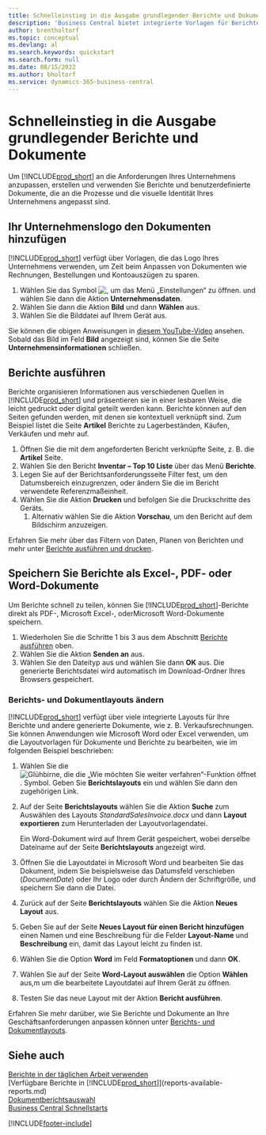 ```yaml
---
title: Schnelleinstieg in die Ausgabe grundlegender Berichte und Dokumente
description: 'Business Central bietet integrierte Vorlagen für Berichte und Dokumente mit vielen Anpassungsoptionen, um sie an die Anforderungen Ihres Unternehmens anzupassen.'
author: brentholtorf
ms.topic: conceptual
ms.devlang: al
ms.search.keywords: quickstart
ms.search.form: null
ms.date: 08/15/2022
ms.author: bholtorf
ms.service: dynamics-365-business-central
---
```


# <a name="basic-reports-and-documents-output-quick-start"></a>Schnelleinstieg in die Ausgabe grundlegender Berichte und Dokumente

Um [!INCLUDE[prod_short](includes/prod_short.md)] an die Anforderungen Ihres Unternehmens anzupassen, erstellen und verwenden Sie Berichte und benutzerdefinierte Dokumente, die an die Prozesse und die visuelle Identität Ihres Unternehmens angepasst sind.

## <a name="add-your-company-logo-to-documents"></a>Ihr Unternehmenslogo den Dokumenten hinzufügen

[!INCLUDE[prod_short](includes/prod_short.md)] verfügt über Vorlagen, die das Logo Ihres Unternehmens verwenden, um Zeit beim Anpassen von Dokumenten wie Rechnungen, Bestellungen und Kontoauszügen zu sparen.

1. Wählen Sie das Symbol ![, um das Menü „Einstellungen“ zu öffnen.](media/ui-experience/settings_icon_small.png) und wählen Sie dann die Aktion **Unternehmensdaten**.
2. Wählen Sie dann die Aktion **Bild** und dann **Wählen** aus.
3. Wählen Sie die Bilddatei auf Ihrem Gerät aus.

Sie können die obigen Anweisungen in [diesem YouTube-Video](https://www.youtube.com/watch?v=AatXbKF1NGg) ansehen. Sobald das Bild im Feld **Bild** angezeigt sind, können Sie die Seite **Unternehmensinformationen** schließen.

## <a name="run-reports"></a>Berichte ausführen

Berichte organisieren Informationen aus verschiedenen Quellen in [!INCLUDE[prod_short](includes/prod_short.md)] und präsentieren sie in einer lesbaren Weise, die leicht gedruckt oder digital geteilt werden kann. Berichte können auf den Seiten gefunden werden, mit denen sie kontextuell verknüpft sind. Zum Beispiel listet die Seite **Artikel** Berichte zu Lagerbeständen, Käufen, Verkäufen und mehr auf.

1. Öffnen Sie die mit dem angeforderten Bericht verknüpfte Seite, z. B. die **Artikel** Seite.
2. Wählen Sie den Bericht **Inventar – Top 10 Liste** über das Menü **Berichte**.
3. Legen Sie auf der Berichtsanforderungsseite Filter fest, um den Datumsbereich einzugrenzen, oder ändern Sie die im Bericht verwendete Referenzmaßeinheit.
4. Wählen Sie die Aktion **Drucken** und befolgen Sie die Druckschritte des Geräts.
    1. Alternativ wählen Sie die Aktion **Vorschau**, um den Bericht auf dem Bildschirm anzuzeigen.

Erfahren Sie mehr über das Filtern von Daten, Planen von Berichten und mehr unter [Berichte ausführen und drucken](ui-work-report.md).

## <a name="save-reports-as-pdf-excel-or-word-documents"></a>Speichern Sie Berichte als Excel-, PDF- oder Word-Dokumente

Um Berichte schnell zu teilen, können Sie [!INCLUDE[prod_short](includes/prod_short.md)]-Berichte direkt als PDF-, Microsoft Excel-, oderMicrosoft Word-Dokumente speichern.

1. Wiederholen Sie die Schritte 1 bis 3 aus dem Abschnitt [Berichte ausführen](#run-reports) oben.
2. Wählen Sie die Aktion **Senden an** aus.
3. Wählen Sie den Dateityp aus und wählen Sie dann **OK** aus.
Die generierte Berichtsdatei wird automatisch im Download-Ordner Ihres Browsers gespeichert.

### <a name="change-report-and-document-layouts"></a>Berichts- und Dokumentlayouts ändern

[!INCLUDE[prod_short](includes/prod_short.md)] verfügt über viele integrierte Layouts für Ihre Berichte und andere generierte Dokumente, wie z. B. Verkaufsrechnungen. Sie können Anwendungen wie Microsoft Word oder Excel verwenden, um die Layoutvorlagen für Dokumente und Berichte zu bearbeiten, wie im folgenden Beispiel beschrieben:

1. Wählen Sie die ![Glühbirne, die die „Wie möchten Sie weiter verfahren“-Funktion öffnet](media/ui-search/search_small.png "Wie möchten Sie weiter verfahren?"). Symbol. Geben Sie **Berichtslayouts** ein und wählen Sie dann den zugehörigen Link.
2. Auf der Seite **Berichtslayouts** wählen Sie die Aktion **Suche** zum Auswählen des Layouts *StandardSalesInvoice.docx* und dann **Layout exportieren** zum Herunterladen der Layoutvorlagendatei.

    Ein Word-Dokument wird auf Ihrem Gerät gespeichert, wobei derselbe Dateiname auf der Seite **Berichtslayouts** angezeigt wird.
3. Öffnen Sie die Layoutdatei in Microsoft Word und bearbeiten Sie das Dokument, indem Sie beispielsweise das Datumsfeld verschieben (*DocumentDate*) oder Ihr Logo oder durch Ändern der Schriftgröße, und speichern Sie dann die Datei.
4. Zurück auf der Seite **Berichtslayouts** wählen Sie die Aktion **Neues Layout** aus.
5. Geben Sie auf der Seite **Neues Layout für einen Bericht hinzufügen** einen Namen und eine Beschreibung für die Felder **Layout-Name** und **Beschreibung** ein, damit das Layout leicht zu finden ist.
6. Wählen Sie die Option **Word** im Feld **Formatoptionen** und dann **OK**.
7. Wählen Sie auf der Seite **Word-Layout auswählen** die Option **Wählen** aus,m um die bearbeitete Layoutdatei auf Ihrem Gerät zu öffnen.
8. Testen Sie das neue Layout mit der Aktion **Bericht ausführen**.

Erfahren Sie mehr darüber, wie Sie Berichte und Dokumente an Ihre Geschäftsanforderungen anpassen können unter [Berichts- und Dokumentlayouts](ui-manage-report-layouts.md).

## <a name="see-also"></a>Siehe auch

[Berichte in der täglichen Arbeit verwenden](reports-use-reports.md)  
[Verfügbare Berichte in [!INCLUDE[prod_short](includes/prod_short.md)]](reports-available-reports.md)  
[Dokumentberichtsauswahl](across-report-selections.md)  
[Business Central Schnellstarts](quick-start-business-central.md)  

[!INCLUDE[footer-include](includes/footer-banner.md)]
